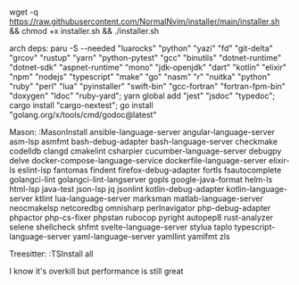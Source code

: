 wget -q https://raw.githubusercontent.com/NormalNvim/installer/main/installer.sh && chmod +x installer.sh && ./installer.sh

arch deps:
paru -S --needed "luarocks" "python" "yazi" "fd" "git-delta" "grcov" "rustup" "yarn" "python-pytest" "gcc" "binutils" "dotnet-runtime" "dotnet-sdk" "aspnet-runtime" "mono" "jdk-openjdk" "dart" "kotlin" "elixir" "npm" "nodejs" "typescript" "make" "go" "nasm" "r" "nuitka" "python" "ruby" "perl" "lua" "pyinstaller" "swift-bin" "gcc-fortran" "fortran-fpm-bin" "doxygen" "ldoc" "ruby-yard"; yarn global add "jest" "jsdoc" "typedoc"; cargo install "cargo-nextest"; go install "golang.org/x/tools/cmd/godoc@latest"

Mason:
:MasonInstall ansible-language-server angular-language-server asm-lsp asmfmt bash-debug-adapter bash-language-server checkmake codelldb clangd cmakelint csharpier cucumber-language-server debugpy delve docker-compose-language-service dockerfile-language-server elixir-ls eslint-lsp fantomas findent firefox-debug-adapter fortls fsautocomplete golangci-lint golangci-lint-langserver gopls google-java-format helm-ls html-lsp java-test json-lsp jq jsonlint kotlin-debug-adapter kotlin-language-server ktlint lua-language-server marksman matlab-language-server neocmakelsp netcoredbg omnisharp perlnavigator php-debug-adapter phpactor php-cs-fixer phpstan rubocop pyright autopep8 rust-analyzer selene shellcheck shfmt svelte-language-server stylua taplo typescript-language-server yaml-language-server yamllint yamlfmt zls

Treesitter:
:TSInstall all


I know it's overkill but performance is still great
